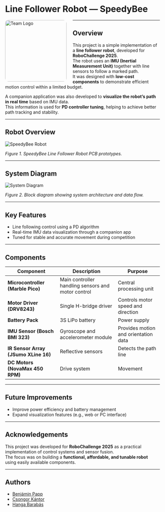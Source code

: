 # Line Follower Robot — SpeedyBee

<img src="https://github.com/user-attachments/assets/c00e1fcc-1e4a-4ed0-aeda-4e18eb7595ab" 
     alt="Team Logo" 
     width="200" 
     height="200"
     style="object-fit: cover; border-radius: 10px; float: left; margin-right: 20px;" />


---

## Overview

This project is a simple implementation of a **line follower robot**, developed for **RoboChallenge 2025**.  
The robot uses an **IMU (Inertial Measurement Unit)** together with line sensors to follow a marked path.  
It was designed with **low-cost components** to demonstrate efficient motion control within a limited budget.

A companion application was also developed to **visualize the robot’s path in real time** based on IMU data.  
This information is used for **PD controller tuning**, helping to achieve better path tracking and stability.

---

## Robot Overview

![SpeedyBee Robot](https://github.com/user-attachments/assets/b952d440-9c0a-4384-a189-2cc3d27b25e8)




*Figure 1. SpeedyBee Line Follower Robot PCB prototypes.*

---

## System Diagram

![System Diagram](https://github.com/user-attachments/assets/d4b6568a-5f8d-4a72-830c-bdbf6bcb5c84)

*Figure 2. Block diagram showing system architecture and data flow.*

---

## Key Features

- Line following control using a PD algorithm  
- Real-time IMU data visualization through a companion app  
- Tuned for stable and accurate movement during competition  

---

## Components

| Component | Description | Purpose |
|------------|-------------|----------|
| **Microcontroller (Marble Pico)** | Main controller handling sensors and motor control | Central processing unit |
| **Motor Driver (DRV8243)** | Single H-bridge driver | Controls motor speed and direction |
| **Battery Pack** | 3S LiPo battery | Power supply |
| **IMU Sensor (Bosch BMI 323)** | Gyroscope and accelerometer module | Provides motion and orientation data |
| **IR Sensor Array (JSumo XLine 16)** | Reflective sensors | Detects the path line |
| **DC Motors (NovaMax 450 RPM)** | Drive system | Movement |

---

## Future Improvements

- Improve power efficiency and battery management  
- Expand visualization features (e.g., web or PC interface)  

---

## Acknowledgements

This project was developed for **RoboChallenge 2025** as a practical implementation of control systems and sensor fusion.  
The focus was on building a **functional, affordable, and tunable robot** using easily available components.

---

## Authors

- [Benjámin Papp](https://github.com/PappBenjamin)  
- [Csongor Kántor](https://github.com/progenor)
- [Hanga Barabás](https://github.com/bgabigel)
